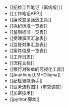 - [[纪检工作笔记（离线版）]]
- [[工作笔记APP]]
- [[廉政意见筛选工具]]
- [[执纪标准一览表]]
- [[量刑标准一览表]]
- [[受理事项汇总表]]
- [[监督对象汇总表]]
- [[案件信息一览表]]
- [[工作日志]]
- [[流程文档]]
- [[银行对账单的可视化工具]]
- [[AnythingLLM+Ollama]]
- [[纪检智能助手]]
- [[业务流程图]]（审查调查）
- [[加密技术]]
- [[python脚本]]